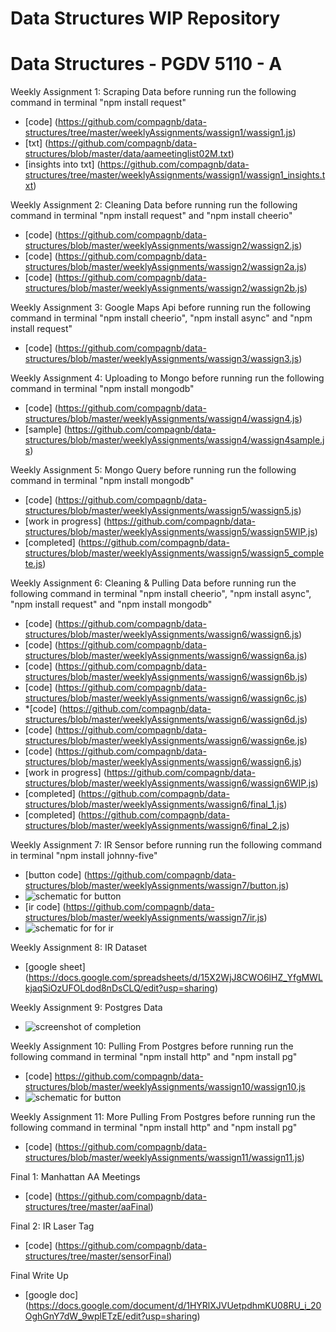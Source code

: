 Data Structures WIP Repository
==================================
Data Structures - PGDV 5110 - A
==================================

Weekly Assignment 1: Scraping Data
before running run the following command in terminal "npm install request"
* [code] (https://github.com/compagnb/data-structures/tree/master/weeklyAssignments/wassign1/wassign1.js)
* [txt] (https://github.com/compagnb/data-structures/blob/master/data/aameetinglist02M.txt)
* [insights into txt] (https://github.com/compagnb/data-structures/tree/master/weeklyAssignments/wassign1/wassign1_insights.txt)

Weekly Assignment 2: Cleaning Data
before running run the following command in terminal "npm install request" and "npm install cheerio"
* [code] (https://github.com/compagnb/data-structures/blob/master/weeklyAssignments/wassign2/wassign2.js)
* [code] (https://github.com/compagnb/data-structures/blob/master/weeklyAssignments/wassign2/wassign2a.js)
* [code] (https://github.com/compagnb/data-structures/blob/master/weeklyAssignments/wassign2/wassign2b.js)

Weekly Assignment 3: Google Maps Api
before running run the following command in terminal "npm install cheerio", "npm install async" and "npm install request"
* [code] (https://github.com/compagnb/data-structures/blob/master/weeklyAssignments/wassign3/wassign3.js)

Weekly Assignment 4: Uploading to Mongo
before running run the following command in terminal "npm install mongodb"
* [code] (https://github.com/compagnb/data-structures/blob/master/weeklyAssignments/wassign4/wassign4.js)
* [sample] (https://github.com/compagnb/data-structures/blob/master/weeklyAssignments/wassign4/wassign4sample.js)

Weekly Assignment 5: Mongo Query
before running run the following command in terminal "npm install mongodb"
* [code] (https://github.com/compagnb/data-structures/blob/master/weeklyAssignments/wassign5/wassign5.js)
* [work in progress] (https://github.com/compagnb/data-structures/blob/master/weeklyAssignments/wassign5/wassign5WIP.js)
* [completed] (https://github.com/compagnb/data-structures/blob/master/weeklyAssignments/wassign5/wassign5_complete.js)

Weekly Assignment 6: Cleaning & Pulling Data
before running run the following command in terminal "npm install cheerio", "npm install async", "npm install request" and  "npm install mongodb"
* [code] (https://github.com/compagnb/data-structures/blob/master/weeklyAssignments/wassign6/wassign6.js)
* [code] (https://github.com/compagnb/data-structures/blob/master/weeklyAssignments/wassign6/wassign6a.js)
* [code] (https://github.com/compagnb/data-structures/blob/master/weeklyAssignments/wassign6/wassign6b.js)
* [code] (https://github.com/compagnb/data-structures/blob/master/weeklyAssignments/wassign6/wassign6c.js)
* *[code] (https://github.com/compagnb/data-structures/blob/master/weeklyAssignments/wassign6/wassign6d.js)
* [code] (https://github.com/compagnb/data-structures/blob/master/weeklyAssignments/wassign6/wassign6e.js)
* [code] (https://github.com/compagnb/data-structures/blob/master/weeklyAssignments/wassign6/wassign6.js)
* [work in progress]  (https://github.com/compagnb/data-structures/blob/master/weeklyAssignments/wassign6/wassign6WIP.js)
* [completed] (https://github.com/compagnb/data-structures/blob/master/weeklyAssignments/wassign6/final_1.js)
* [completed] (https://github.com/compagnb/data-structures/blob/master/weeklyAssignments/wassign6/final_2.js)

Weekly Assignment 7: IR Sensor
before running run the following command in terminal "npm install johnny-five"
* [button code] (https://github.com/compagnb/data-structures/blob/master/weeklyAssignments/wassign7/button.js)
* ![schematic for button](http://url/to/img.png)
* [ir code] (https://github.com/compagnb/data-structures/blob/master/weeklyAssignments/wassign7/ir.js)
* ![schematic for for ir](http://url/to/img.png)

Weekly Assignment 8: IR Dataset
* [google sheet] (https://docs.google.com/spreadsheets/d/15X2WjJ8CWO6lHZ_YfgMWLkjaqSiOzUFOLdod8nDsCLQ/edit?usp=sharing)

Weekly Assignment 9: Postgres Data
* ![screenshot of completion](http://url/to/img.png)

Weekly Assignment 10: Pulling From Postgres
before running run the following command in terminal "npm install http" and "npm install pg" 
* [code] https://github.com/compagnb/data-structures/blob/master/weeklyAssignments/wassign10/wassign10.js
* ![schematic for button](https://github.com/compagnb/data-structures/blob/master/weeklyAssignments/wassign10/wassign10.jpg)

Weekly Assignment 11: More Pulling From Postgres
before running run the following command in terminal "npm install http" and "npm install pg" 
* [code] (https://github.com/compagnb/data-structures/blob/master/weeklyAssignments/wassign11/wassign11.js)

Final 1: Manhattan AA Meetings
* [code] (https://github.com/compagnb/data-structures/tree/master/aaFinal)

Final 2: IR Laser Tag
* [code] (https://github.com/compagnb/data-structures/tree/master/sensorFinal)

Final Write Up
* [google doc] (https://docs.google.com/document/d/1HYRlXJVUetpdhmKU08RU_i_20OghGnY7dW_9wplETzE/edit?usp=sharing)

